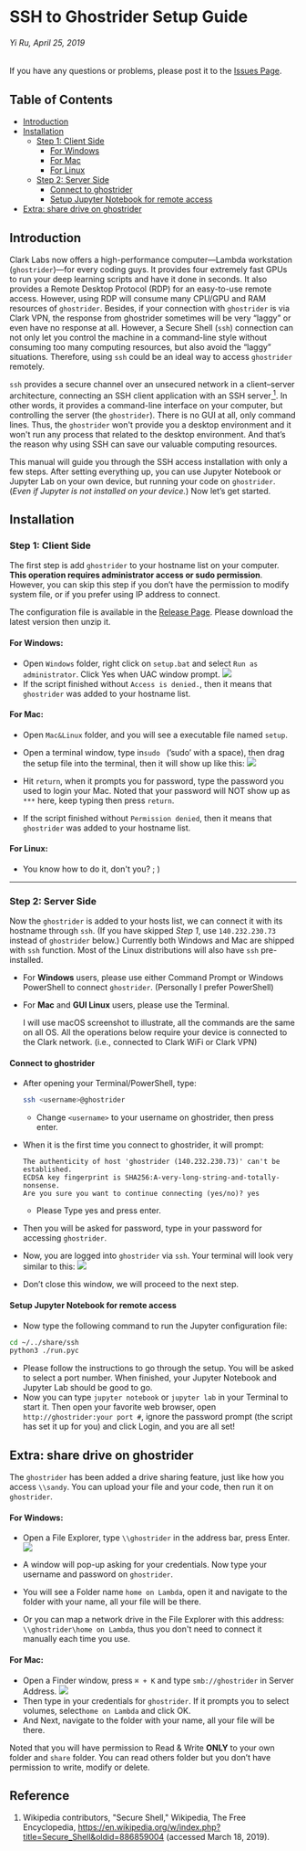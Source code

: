# SSH to Ghostrider Setup Guide
###### Yi Ru, April 25, 2019


If you have any questions or problems, please post it to the [Issues Page](https://github.com/Lewesyru/ssh-to-ghostrider/issues).

## Table of Contents
* [Introduction](#introduction)
* [Installation](#installation)
	* [Step 1: Client Side](#step-1-client-side)
		* [For Windows](#for-windows)
		* [For Mac](#for-mac)
		* [For Linux](#for-linux)
	* [Step 2: Server Side](#step-2-server-side)
		* [Connect to ghostrider](#connect-to-ghostrider)
		* [Setup Jupyter Notebook for remote access](#setup-jupyter-notebook-for-remote-access)
* [Extra: share drive on ghostrider](#extra-share-drive-on-ghostrider)

## Introduction
Clark Labs now offers a high-performance computer—Lambda workstation (`ghostrider`)—for every coding guys. It provides four extremely fast GPUs to run your deep learning scripts and have it done in seconds. It also provides a Remote Desktop Protocol (RDP) for an easy-to-use remote access. However, using RDP will consume many CPU/GPU and RAM resources of `ghostrider`. Besides, if your connection with `ghostrider` is via Clark VPN, the response from ghostrider sometimes will be very “laggy” or even have no response at all. However, a Secure Shell (`ssh`) connection can not only let you control the machine in a command-line style without consuming too many computing resources, but also avoid the “laggy” situations. Therefore, using `ssh` could be an ideal way to access `ghostrider` remotely. 

`ssh` provides a secure channel over an unsecured network in a client–server architecture, connecting an SSH client application with an SSH server[<sup> 1</sup>](#reference). In other words, it provides a command-line interface on your computer, but controlling the server (the `ghostrider`). There is no GUI at all, only command lines. Thus, the `ghostrider` won't provide you a desktop environment and it won't run any process that related to the desktop environment. And that’s the reason why using SSH can save our valuable computing resources. 

This manual will guide you through the SSH access installation with only a few steps. After setting everything up, you can use Jupyter Notebook or Jupyter Lab on your own device, but running your code on `ghostrider`. (*Even if Jupyter is not installed on your device.*)
Now let’s get started.

## Installation
### Step 1: Client Side
The first step is add `ghostrider` to your hostname list on your computer. **This operation requires administrator access or sudo permission**. However, you can skip this step if you don’t have the permission to modify system file, or if you prefer using IP address to connect. 

The configuration file is available in the [Release Page](https://github.com/Lewesyru/ssh-to-ghostrider/releases). Please download the latest version then unzip it.

#### For Windows:
* Open `Windows` folder, right click on `setup.bat` and select `Run as administrator`. Click Yes when UAC window prompt.
	![](pic/2.png)
* If the script finished without `Access is denied.`, then it means that `ghostrider` was added to your hostname list.   	  

#### For Mac:
* Open `Mac&Linux` folder, and you will see a executable file named `setup`.
* Open a terminal window, type in`sudo ` (’sudo’ with a space), then drag the setup file into the terminal, then it will show up like this:
	![](pic/mac2.png)

* Hit `return`, when it prompts you for password, type the password you used to login your Mac. Noted that your password will NOT show up as `***` here, keep typing then press `return`.
* If the script finished without `Permission denied`, then it means that `ghostrider` was added to your hostname list. 
	
#### For Linux:
* You know how to do it, don't you? ; )

---- 

### Step 2: Server Side
Now the `ghostrider` is added to your hosts list, we can connect it with its hostname through `ssh`. (If you have skipped *Step 1*, use `140.232.230.73` instead of `ghostrider` below.) Currently both Windows and Mac are shipped with `ssh` function. Most of the Linux distributions will also have `ssh` pre-installed. 
* For **Windows** users, please use either Command Prompt or Windows PowerShell to connect `ghostrider`. (Personally I prefer PowerShell)
* For **Mac** and **GUI Linux** users, please use the Terminal. 

	I will use macOS screenshot to illustrate, all the commands are the same on all OS. All the operations below require your device is connected to the Clark network. (i.e., connected to Clark WiFi or Clark VPN)

#### Connect to ghostrider
* After opening your Terminal/PowerShell, type:
	```bash
	ssh <username>@ghostrider
	```
	* Change `<username>` to your username on ghostrider, then press enter.

* When it is the first time you connect to ghostrider, it will prompt:
	```
	The authenticity of host 'ghostrider (140.232.230.73)' can't be established. 
	ECDSA key fingerprint is SHA256:A-very-long-string-and-totally-nonsense.
	Are you sure you want to continue connecting (yes/no)? yes
	```
	* Please Type yes and press enter.
* Then you will be asked for password, type in your password for accessing `ghostrider`. 
* Now, you are logged into `ghostrider` via `ssh`. Your terminal will look very similar to this:
	![](pic/mac3.png)
*  Don’t close this window, we will proceed to the next step.   
		  

#### Setup Jupyter Notebook for remote access
* Now type the following command to run the Jupyter configuration file:
```bash
cd ~/../share/ssh
python3 ./run.pyc
```
* Please follow the instructions to go through the setup. You will be asked to select a port number. When finished, your Jupyter Notebook and Jupyter Lab should be good to go.
* Now you can type `jupyter notebook` or `jupyter lab` in your Terminal to start it. Then open your favorite web browser, open `http://ghostrider:your port #`, ignore the password prompt (the script has set it up for you) and click Login, and you are all set!


## Extra: share drive on ghostrider
The `ghostrider` has been added a drive sharing feature, just like how you access `\\sandy`. You can upload your file and your code, then run it on `ghostrider`. 

#### For Windows:
* Open a File Explorer, type `\\ghostrider` in the address bar, press Enter.
	![](pic/1.png)

* A window will pop-up asking for your credentials. Now type your username and password on `ghostrider`. 
* You will see a Folder name `home on Lambda`, open it and navigate to the folder with your name, all your file will be there.	  
* Or you can map a network drive in the File Explorer with this address: `\\ghostrider\home on Lambda`, thus you don't need to connect it manually each time you use.

#### For Mac:
* Open a Finder window, press `⌘ + K` and type `smb://ghostrider` in Server Address. 
	![](pic/mac1.png)
* Then type in your credentials for `ghostrider`. If it prompts you to select volumes, select`home on Lambda` and click OK.
* And Next, navigate to the folder with your name, all your file will be there.

Noted that you will have permission to Read & Write **ONLY** to your own folder and `share` folder. You can read others folder but you don’t have permission to write, modify or delete.

## Reference
1. Wikipedia contributors, "Secure Shell," Wikipedia, The Free Encyclopedia, https://en.wikipedia.org/w/index.php?title=Secure_Shell&oldid=886859004 (accessed March 18, 2019). 

